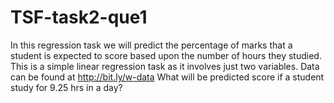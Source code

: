 # TSF-task2-que1
In this regression task we will predict the percentage of marks that a student is expected to score based upon the number of hours they studied. This is a simple linear regression task as it involves just two variables. Data can be found at http://bit.ly/w-data What will be predicted score if a student study for 9.25 hrs in a day?
